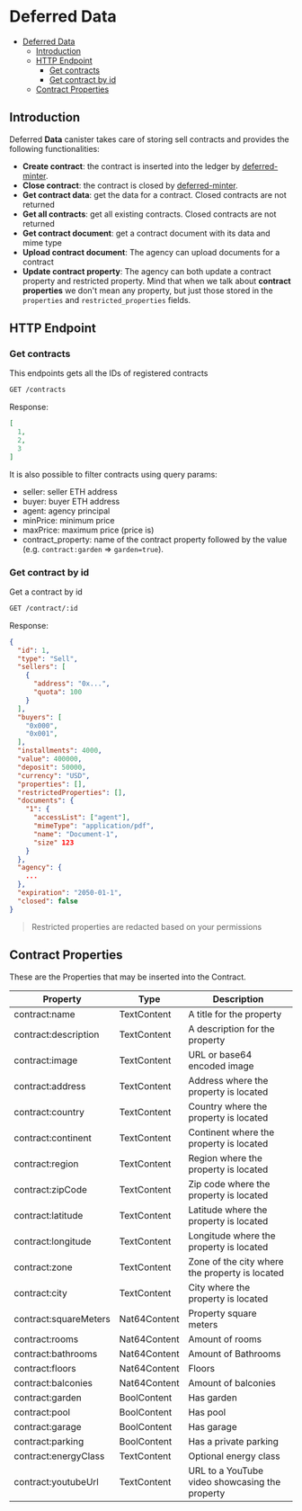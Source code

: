 # Deferred Data

- [Deferred Data](#deferred-data)
  - [Introduction](#introduction)
  - [HTTP Endpoint](#http-endpoint)
    - [Get contracts](#get-contracts)
    - [Get contract by id](#get-contract-by-id)
  - [Contract Properties](#contract-properties)

## Introduction

Deferred **Data** canister takes care of storing sell contracts and provides the following functionalities:

- **Create contract**: the contract is inserted into the ledger by [deferred-minter](./deferred-minter.md).
- **Close contract**: the contract is closed by [deferred-minter](./deferred-minter.md).
- **Get contract data**: get the data for a contract. Closed contracts are not returned
- **Get all contracts**: get all existing contracts. Closed contracts are not returned
- **Get contract document**: get a contract document with its data and mime type
- **Upload contract document**: The agency can upload documents for a contract
- **Update contract property**: The agency can both update a contract property and restricted property. Mind that when we talk about **contract properties** we don't mean any property, but just those stored in the `properties` and `restricted_properties` fields.

## HTTP Endpoint

### Get contracts

This endpoints gets all the IDs of registered contracts

```txt
GET /contracts
```

Response:

```json
[
  1,
  2,
  3
]
```

It is also possible to filter contracts using query params:

- seller: seller ETH address
- buyer: buyer ETH address
- agent: agency principal
- minPrice: minimum price
- maxPrice: maximum price (price is)
- contract_property: name of the contract property followed by the value (e.g. `contract:garden` => `garden=true`).

### Get contract by id

Get a contract by id

```txt
GET /contract/:id
```

Response:

```json
{
  "id": 1,
  "type": "Sell",
  "sellers": [
    {
      "address": "0x...",
      "quota": 100
    }
  ],
  "buyers": [
    "0x000",
    "0x001",
  ],
  "installments": 4000,
  "value": 400000,
  "deposit": 50000,
  "currency": "USD",
  "properties": [],
  "restrictedProperties": [],
  "documents": {
    "1": {
      "accessList": ["agent"],
      "mimeType": "application/pdf",
      "name": "Document-1",
      "size" 123
    }
  },
  "agency": {
    ...
  },
  "expiration": "2050-01-1",
  "closed": false
}
```

> Restricted properties are redacted based on your permissions

## Contract Properties

These are the Properties that may be inserted into the Contract.

| Property              | Type         | Description |
|-----------------------|--------------|------------------------------------------------|
| contract:name         | TextContent  | A title for the property                       |
| contract:description  | TextContent  | A description for the property                 |
| contract:image        | TextContent  | URL or base64 encoded image                    |
| contract:address      | TextContent  | Address where the property is located          |
| contract:country      | TextContent  | Country where the property is located          |
| contract:continent    | TextContent  | Continent where the property is located        |
| contract:region       | TextContent  | Region where the property is located           |
| contract:zipCode      | TextContent  | Zip code where the property is located         |
| contract:latitude     | TextContent  | Latitude where the property is located         |
| contract:longitude    | TextContent  | Longitude where the property is located        |
| contract:zone         | TextContent  | Zone of the city where the property is located |
| contract:city         | TextContent  | City where the property is located             |
| contract:squareMeters | Nat64Content | Property square meters                         |
| contract:rooms        | Nat64Content | Amount of rooms                                |
| contract:bathrooms    | Nat64Content | Amount of Bathrooms                            |
| contract:floors       | Nat64Content | Floors                                         |
| contract:balconies    | Nat64Content | Amount of balconies                            |
| contract:garden       | BoolContent  | Has garden                                     |
| contract:pool         | BoolContent  | Has pool                                       |
| contract:garage       | BoolContent  | Has garage                                     |
| contract:parking      | BoolContent  | Has a private parking                          |
| contract:energyClass  | TextContent  | Optional energy class                          |
| contract:youtubeUrl   | TextContent  | URL to a YouTube video showcasing the property |
